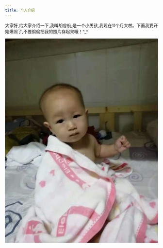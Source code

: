 ```yaml
---
title: 个人介绍
---
```

大家好,给大家介绍一下,我叫胡睿航,是一个小男孩,我现在11个月大啦。下面我要开始爆照了,不要偷偷把我的照片存起来哦！^_^

![logo](20181129/20181129123803.jpg)
